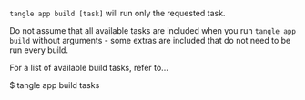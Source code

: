
`tangle app build [task]` will run only the requested task.

Do not assume that all available tasks are included when you run `tangle app build`
without arguments - some extras are included that do not need to be run every build.

For a list of available build tasks, refer to...

  $ tangle app build tasks
